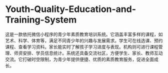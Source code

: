 # Youth-Quality-Education-and-Training-System
这是一款依托微信小程序的青少年素质教育培训系统。它涵盖丰富多样的课程，如艺术、科学、体育等，满足不同青少年的兴趣与发展需求。学生可在线选课、预约课程、查看学习资料。家长能实时了解孩子学习进度与表现。机构则可进行课程管理、师资安排、学员信息统计。系统还具备交流社区，方便学生、家长、教师互动交流。它打破时空限制，为青少年提供便捷、优质的素质教育服务，促进全面成长。 
